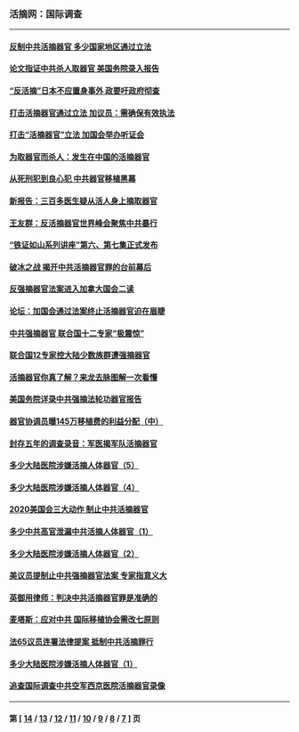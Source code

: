### 活摘网：国际调查
---
#### [反制中共活摘器官 多少国家地区通过立法](../../pages/nf5947/n14009863.md?06190430) 
#### [论文指证中共杀人取器官 美国务院录入报告](../../pages/nf5947/n13999890.md?06190430) 
#### [“反活摘”日本不应置身事外 政要吁政府彻查](../../pages/nf5947/n13971188.md?06190430) 
#### [打击活摘器官通过立法 加议员：需确保有效执法](../../pages/nf5947/n13886356.md?06190430) 
#### [打击“活摘器官”立法 加国会举办听证会](../../pages/nf5947/n13869362.md?06190430) 
#### [为取器官而杀人：发生在中国的活摘器官](../../pages/nf5947/n13794731.md?06190430) 
#### [从死刑犯到良心犯 中共器官移植黑幕](../../pages/nf5947/n13764669.md?06190430) 
#### [新报告：三百多医生疑从活人身上摘取器官](../../pages/nf5947/n13703044.md?06190430) 
#### [王友群：反活摘器官世界峰会聚焦中共暴行](../../pages/nf5947/n13250738.md?06190430) 
#### [“铁证如山系列讲座”第六、第七集正式发布](../../pages/nf5947/n13106287.md?06190430) 
#### [破冰之战 揭开中共活摘器官罪的台前幕后](../../pages/nf5947/n13082457.md?06190430) 
#### [反强摘器官法案进入加拿大国会二读](../../pages/nf5947/n13033450.md?06190430) 
#### [论坛：加国会通过法案终止活摘器官迫在眉睫](../../pages/nf5947/n13029839.md?06190430) 
#### [中共强摘器官 联合国十二专家“极震惊”](../../pages/nf5947/n13024313.md?06190430) 
#### [联合国12专家控大陆少数族群遭强摘器官](../../pages/nf5947/n13023877.md?06190430) 
#### [活摘器官你真了解？来龙去脉图解一次看懂](../../pages/nf5947/n13013820.md?06190430) 
#### [美国务院详录中共强摘法轮功器官报告](../../pages/nf5947/n12944519.md?06190430) 
#### [器官协调员曝145万移植费的利益分配（中）](../../pages/nf5947/n12894547.md?06190430) 
#### [封存五年的调查录音：军医揭军队活摘器官](../../pages/nf5947/n12798692.md?06190430) 
#### [多少大陆医院涉嫌活摘人体器官（5）](../../pages/nf5947/n12768383.md?06190430) 
#### [多少大陆医院涉嫌活摘人体器官（4）](../../pages/nf5947/n12664434.md?06190430) 
#### [2020美国会三大动作 制止中共活摘器官](../../pages/nf5947/n12682004.md?06190430) 
#### [多少中共高官泄漏中共活摘人体器官（1）](../../pages/nf5947/n12671234.md?06190430) 
#### [多少大陆医院涉嫌活摘人体器官（2）](../../pages/nf5947/n12655589.md?06190430) 
#### [美议员提制止中共强摘器官法案 专家指意义大](../../pages/nf5947/n12630561.md?06190430) 
#### [英御用律师：判决中共活摘器官罪是准确的](../../pages/nf5947/n12580740.md?06190430) 
#### [麦塔斯：应对中共 国际移植协会需改七原则](../../pages/nf5947/n12514711.md?06190430) 
#### [法65议员连署法律提案 抵制中共活摘罪行](../../pages/nf5947/n12437047.md?06190430) 
#### [多少大陆医院涉嫌活摘人体器官（1）](../../pages/nf5947/n12414284.md?06190430) 
#### [追查国际调查中共空军西京医院活摘器官录像](../../pages/nf5947/n12348837.md?06190430) 

---
#### 第 [ [14](./14.md?06190430) / [13](./13.md?06190430) / [12](./12.md?06190430) / [11](./11.md?06190430) / [10](./10.md?06190430) / [9](./9.md?06190430) / [8](./8.md?06190430) / [7](./7.md?06190430) ] 页
